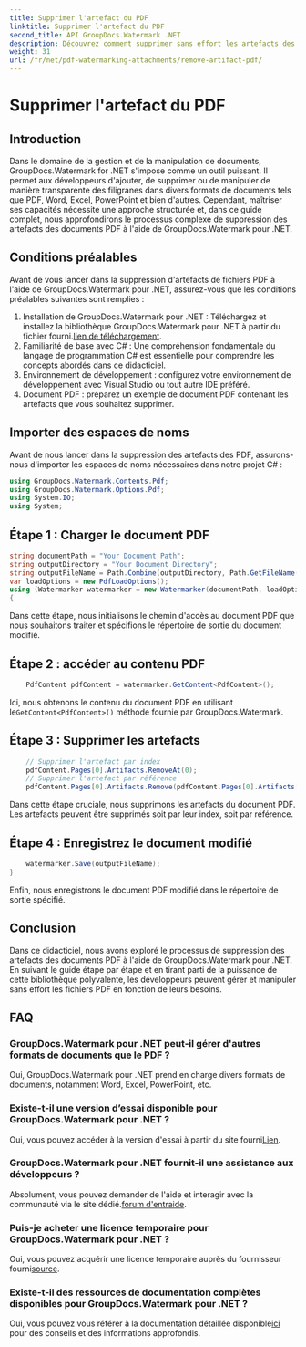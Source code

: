 ```yaml
---
title: Supprimer l'artefact du PDF
linktitle: Supprimer l'artefact du PDF
second_title: API GroupDocs.Watermark .NET
description: Découvrez comment supprimer sans effort les artefacts des documents PDF à l'aide de GroupDocs.Watermark pour .NET. Maîtrisez le processus étape par étape grâce à notre tutoriel complet.
weight: 31
url: /fr/net/pdf-watermarking-attachments/remove-artifact-pdf/
---
```


# Supprimer l'artefact du PDF

## Introduction
Dans le domaine de la gestion et de la manipulation de documents, GroupDocs.Watermark for .NET s'impose comme un outil puissant. Il permet aux développeurs d'ajouter, de supprimer ou de manipuler de manière transparente des filigranes dans divers formats de documents tels que PDF, Word, Excel, PowerPoint et bien d'autres. Cependant, maîtriser ses capacités nécessite une approche structurée et, dans ce guide complet, nous approfondirons le processus complexe de suppression des artefacts des documents PDF à l'aide de GroupDocs.Watermark pour .NET.
## Conditions préalables
Avant de vous lancer dans la suppression d'artefacts de fichiers PDF à l'aide de GroupDocs.Watermark pour .NET, assurez-vous que les conditions préalables suivantes sont remplies :
1. Installation de GroupDocs.Watermark pour .NET : Téléchargez et installez la bibliothèque GroupDocs.Watermark pour .NET à partir du fichier fourni.[lien de téléchargement](https://releases.groupdocs.com/Watermark/net/).
2. Familiarité de base avec C# : Une compréhension fondamentale du langage de programmation C# est essentielle pour comprendre les concepts abordés dans ce didacticiel.
3. Environnement de développement : configurez votre environnement de développement avec Visual Studio ou tout autre IDE préféré.
4. Document PDF : préparez un exemple de document PDF contenant les artefacts que vous souhaitez supprimer.

## Importer des espaces de noms
Avant de nous lancer dans la suppression des artefacts des PDF, assurons-nous d'importer les espaces de noms nécessaires dans notre projet C# :
```csharp
using GroupDocs.Watermark.Contents.Pdf;
using GroupDocs.Watermark.Options.Pdf;
using System.IO;
using System;
```
## Étape 1 : Charger le document PDF
```csharp
string documentPath = "Your Document Path";
string outputDirectory = "Your Document Directory";
string outputFileName = Path.Combine(outputDirectory, Path.GetFileName(documentPath));
var loadOptions = new PdfLoadOptions();
using (Watermarker watermarker = new Watermarker(documentPath, loadOptions))
{
```
Dans cette étape, nous initialisons le chemin d'accès au document PDF que nous souhaitons traiter et spécifions le répertoire de sortie du document modifié.
## Étape 2 : accéder au contenu PDF
```csharp
    PdfContent pdfContent = watermarker.GetContent<PdfContent>();
```
 Ici, nous obtenons le contenu du document PDF en utilisant le`GetContent<PdfContent>()` méthode fournie par GroupDocs.Watermark.
## Étape 3 : Supprimer les artefacts
```csharp
    // Supprimer l'artefact par index
    pdfContent.Pages[0].Artifacts.RemoveAt(0);
    // Supprimer l'artefact par référence
    pdfContent.Pages[0].Artifacts.Remove(pdfContent.Pages[0].Artifacts[0]);
```
Dans cette étape cruciale, nous supprimons les artefacts du document PDF. Les artefacts peuvent être supprimés soit par leur index, soit par référence.
## Étape 4 : Enregistrez le document modifié
```csharp
    watermarker.Save(outputFileName);
}
```
Enfin, nous enregistrons le document PDF modifié dans le répertoire de sortie spécifié.

## Conclusion
Dans ce didacticiel, nous avons exploré le processus de suppression des artefacts des documents PDF à l'aide de GroupDocs.Watermark pour .NET. En suivant le guide étape par étape et en tirant parti de la puissance de cette bibliothèque polyvalente, les développeurs peuvent gérer et manipuler sans effort les fichiers PDF en fonction de leurs besoins.
## FAQ
### GroupDocs.Watermark pour .NET peut-il gérer d'autres formats de documents que le PDF ?
Oui, GroupDocs.Watermark pour .NET prend en charge divers formats de documents, notamment Word, Excel, PowerPoint, etc.
### Existe-t-il une version d’essai disponible pour GroupDocs.Watermark pour .NET ?
 Oui, vous pouvez accéder à la version d'essai à partir du site fourni[Lien](https://releases.groupdocs.com/).
### GroupDocs.Watermark pour .NET fournit-il une assistance aux développeurs ?
 Absolument, vous pouvez demander de l'aide et interagir avec la communauté via le site dédié.[forum d'entraide](https://forum.groupdocs.com/c/watermark/19).
### Puis-je acheter une licence temporaire pour GroupDocs.Watermark pour .NET ?
 Oui, vous pouvez acquérir une licence temporaire auprès du fournisseur fourni[source](https://purchase.groupdocs.com/temporary-license/).
### Existe-t-il des ressources de documentation complètes disponibles pour GroupDocs.Watermark pour .NET ?
 Oui, vous pouvez vous référer à la documentation détaillée disponible[ici](https://tutorials.groupdocs.com/Watermark/net/) pour des conseils et des informations approfondis.